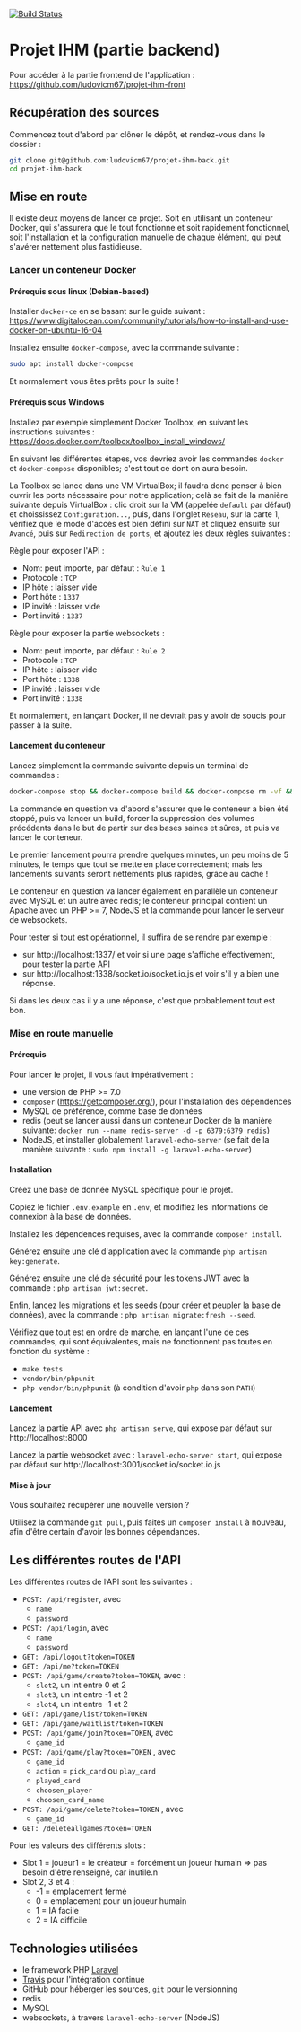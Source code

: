 [![Build Status](https://travis-ci.org/ludovicm67/projet-ihm-back.svg?branch=master)](https://travis-ci.org/ludovicm67/projet-ihm-back)

# Projet IHM (partie backend)

Pour accéder à la partie frontend de l'application :
https://github.com/ludovicm67/projet-ihm-front

## Récupération des sources

Commencez tout d'abord par clôner le dépôt, et rendez-vous dans le dossier :

```sh
git clone git@github.com:ludovicm67/projet-ihm-back.git
cd projet-ihm-back
```

## Mise en route

Il existe deux moyens de lancer ce projet. Soit en utilisant un conteneur
Docker, qui s'assurera que le tout fonctionne et soit rapidement fonctionnel,
soit l'installation et la configuration manuelle de chaque élément, qui peut
s'avérer nettement plus fastidieuse.

### Lancer un conteneur Docker

#### Prérequis sous linux (Debian-based)

Installer `docker-ce` en se basant sur le guide suivant :
https://www.digitalocean.com/community/tutorials/how-to-install-and-use-docker-on-ubuntu-16-04

Installez ensuite `docker-compose`, avec la commande suivante :

```sh
sudo apt install docker-compose
```

Et normalement vous êtes prêts pour la suite !

#### Prérequis sous Windows

Installez par exemple simplement Docker Toolbox, en suivant les instructions
suivantes : https://docs.docker.com/toolbox/toolbox_install_windows/

En suivant les différentes étapes, vos devriez avoir les commandes
`docker` et `docker-compose` disponibles; c'est tout ce dont on aura besoin.

La Toolbox se lance dans une VM VirtualBox; il faudra donc penser à bien
ouvrir les ports nécessaire pour notre application; celà se fait de la manière
suivante depuis VirtualBox : clic droit sur la VM (appelée `default` par défaut)
et choississez `Configuration...`, puis, dans l'onglet `Réseau`, sur la
carte 1, vérifiez que le mode d'accès est bien défini sur `NAT` et cliquez
ensuite sur `Avancé`, puis sur `Redirection de ports`, et ajoutez les deux
règles suivantes :

Règle pour exposer l'API :
 - Nom: peut importe, par défaut : `Rule 1`
 - Protocole : `TCP`
 - IP hôte : laisser vide
 - Port hôte : `1337`
 - IP invité : laisser vide
 - Port invité : `1337`

Règle pour exposer la partie websockets :
 - Nom: peut importe, par défaut : `Rule 2`
 - Protocole : `TCP`
 - IP hôte : laisser vide
 - Port hôte : `1338`
 - IP invité : laisser vide
 - Port invité : `1338`

Et normalement, en lançant Docker, il ne devrait pas y avoir de soucis pour
passer à la suite.

#### Lancement du conteneur

Lancez simplement la commande suivante depuis un terminal de commandes :

```sh
docker-compose stop && docker-compose build && docker-compose rm -vf && docker-compose up
```

La commande en question va d'abord s'assurer que le conteneur a bien été stoppé,
puis va lancer un build, forcer la suppression des volumes précédents dans le
but de partir sur des bases saines et sûres, et puis va lancer le conteneur.

Le premier lancement pourra prendre quelques minutes, un peu moins de 5 minutes,
le temps que tout se mette en place correctement; mais les lancements suivants
seront nettements plus rapides, grâce au cache !

Le conteneur en question va lancer également en parallèle un conteneur avec
MySQL et un autre avec redis; le conteneur principal contient un Apache
avec un PHP >= 7, NodeJS et la commande pour lancer le serveur de websockets.

Pour tester si tout est opérationnel, il suffira de se rendre par exemple :
  - sur http://localhost:1337/ et voir si une page s'affiche effectivement, pour
    tester la partie API
  - sur http://localhost:1338/socket.io/socket.io.js et voir s'il y a bien une
    réponse.

Si dans les deux cas il y a une réponse, c'est que probablement tout est bon.

### Mise en route manuelle

#### Prérequis

Pour lancer le projet, il vous faut impérativement :
  - une version de PHP >= 7.0
  - `composer` (https://getcomposer.org/), pour l'installation des dépendences
  - MySQL de préférence, comme base de données
  - redis (peut se lancer aussi dans un conteneur Docker de la manière suivante:
    `docker run --name redis-server -d -p 6379:6379 redis`)
  - NodeJS, et installer globalement `laravel-echo-server` (se fait de la
    manière suivante : `sudo npm install -g laravel-echo-server`)

#### Installation

Créez une base de donnée MySQL spécifique pour le projet.

Copiez le fichier `.env.example` en `.env`, et modifiez les informations de
connexion à la base de données.

Installez les dépendences requises, avec la commande `composer install`.

Générez ensuite une clé d'application avec la commande
`php artisan key:generate`.

Générez ensuite une clé de sécurité pour les tokens JWT avec la commande :
`php artisan jwt:secret`.

Enfin, lancez les migrations et les seeds (pour créer et peupler la base de
données), avec la commande : `php artisan migrate:fresh --seed`.

Vérifiez que tout est en ordre de marche, en lançant l'une de ces commandes,
qui sont équivalentes, mais ne fonctionnent pas toutes en fonction du système :
 - `make tests`
 - `vendor/bin/phpunit`
 - `php vendor/bin/phpunit` (à condition d'avoir `php` dans son `PATH`)

#### Lancement

Lancez la partie API avec `php artisan serve`, qui expose par défaut sur
http://localhost:8000

Lancez la partie websocket avec : `laravel-echo-server start`, qui expose par
défaut sur http://localhost:3001/socket.io/socket.io.js

#### Mise à jour

Vous souhaitez récupérer une nouvelle version ?

Utilisez la commande `git pull`, puis faites un `composer install` à nouveau,
afin d'être certain d'avoir les bonnes dépendances.

## Les différentes routes de l'API

Les différentes routes de l’API sont les suivantes :

  - `POST: /api/register`, avec
    - `name`
    - `password`
  - `POST: /api/login`, avec
    - `name`
    - `password`
  - `GET: /api/logout?token=TOKEN`
  - `GET: /api/me?token=TOKEN`
  - `POST: /api/game/create?token=TOKEN`, avec :
    - `slot2`, un int entre 0 et 2
    - `slot3`, un int entre -1 et 2
    - `slot4`, un int entre -1 et 2
  - `GET: /api/game/list?token=TOKEN`
  - `GET: /api/game/waitlist?token=TOKEN`
  - `POST: /api/game/join?token=TOKEN`, avec
    - `game_id`
  - `POST: /api/game/play?token=TOKEN` , avec
    - `game_id`
    - `action` = `pick_card` ou `play_card`
    - `played_card`
    - `choosen_player`
    - `choosen_card_name`
  - `POST: /api/game/delete?token=TOKEN` , avec
    - `game_id`
  - `GET: /deleteallgames?token=TOKEN`

Pour les valeurs des différents slots :
  - Slot 1 = joueur1 = le créateur = forcément un joueur humain => pas besoin
    d'être renseigné, car inutile.n
  - Slot 2, 3 et 4 :
    - -1 = emplacement fermé
    - 0 = emplacement pour un joueur humain
    - 1 = IA facile
    - 2 = IA difficile

## Technologies utilisées

 - le framework PHP [Laravel](https://laravel.com/)
 - [Travis](https://travis-ci.org/) pour l'intégration continue
 - GitHub pour héberger les sources, `git` pour le versionning
 - redis
 - MySQL
 - websockets, à travers `laravel-echo-server` (NodeJS)
